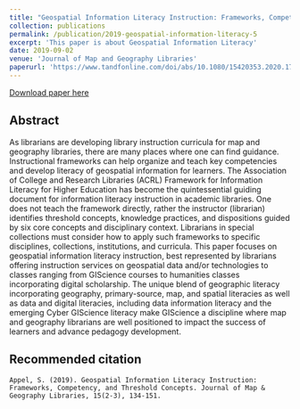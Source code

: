 ```yaml
---
title: "Geospatial Information Literacy Instruction: Frameworks, Competency, and Threshold Concepts"
collection: publications
permalink: /publication/2019-geospatial-information-literacy-5
excerpt: 'This paper is about Geospatial Information Literacy'
date: 2019-09-02
venue: 'Journal of Map and Geography Libraries'
paperurl: 'https://www.tandfonline.com/doi/abs/10.1080/15420353.2020.1760175'
---
```

[Download paper here](https://www.tandfonline.com/doi/abs/10.1080/15420353.2020.1760175)

## Abstract

As librarians are developing library instruction curricula for map and geography libraries, there are many places where one can find guidance.
Instructional frameworks can help organize and teach key competencies and develop literacy of geospatial information for learners.
The Association of College and Research Libraries (ACRL) Framework for Information Literacy for Higher Education has become the quintessential guiding document for information literacy instruction in academic libraries.
One does not teach the framework directly, rather the instructor (librarian) identifies threshold concepts, knowledge practices, and dispositions guided by six core concepts and disciplinary context.
Librarians in special collections must consider how to apply such frameworks to specific disciplines, collections, institutions, and curricula.
This paper focuses on geospatial information literacy instruction, best represented by librarians offering instruction services on geospatial data and/or technologies to classes ranging from GIScience courses to humanities classes incorporating digital scholarship.
The unique blend of geographic literacy incorporating geography, primary-source, map, and spatial literacies as well as data and digital literacies, including data information literacy and the emerging Cyber GIScience literacy
make GIScience a discipline where map and geography librarians are well positioned to impact the success of learners and advance pedagogy development.

## Recommended citation

`Appel, S. (2019). Geospatial Information Literacy Instruction: Frameworks, Competency, and Threshold Concepts. Journal of Map & Geography Libraries, 15(2-3), 134-151.`
